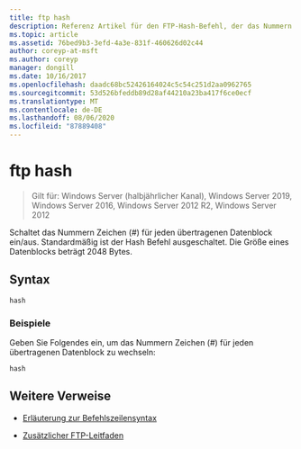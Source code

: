 ```yaml
---
title: ftp hash
description: Referenz Artikel für den FTP-Hash-Befehl, der das Nummern Zeichen (#) für jeden übertragenen Datenblock umschaltet.
ms.topic: article
ms.assetid: 76bed9b3-3efd-4a3e-831f-460626d02c44
author: coreyp-at-msft
ms.author: coreyp
manager: dongill
ms.date: 10/16/2017
ms.openlocfilehash: daadc68bc52426164024c5c54c251d2aa0962765
ms.sourcegitcommit: 53d526bfeddb89d28af44210a23ba417f6ce0ecf
ms.translationtype: MT
ms.contentlocale: de-DE
ms.lasthandoff: 08/06/2020
ms.locfileid: "87889408"
---
```

# <a name="ftp-hash"></a>ftp hash

> Gilt für: Windows Server (halbjährlicher Kanal), Windows Server 2019, Windows Server 2016, Windows Server 2012 R2, Windows Server 2012

Schaltet das Nummern Zeichen (#) für jeden übertragenen Datenblock ein/aus. Standardmäßig ist der Hash Befehl ausgeschaltet. Die Größe eines Datenblocks beträgt 2048 Bytes.

## <a name="syntax"></a>Syntax

```
hash
```

### <a name="examples"></a>Beispiele

Geben Sie Folgendes ein, um das Nummern Zeichen (#) für jeden übertragenen Datenblock zu wechseln:

```
hash
```

## <a name="additional-references"></a>Weitere Verweise

- [Erläuterung zur Befehlszeilensyntax](command-line-syntax-key.md)

- [Zusätzlicher FTP-Leitfaden](/previous-versions/orphan-topics/ws.10/cc756013(v=ws.10))

